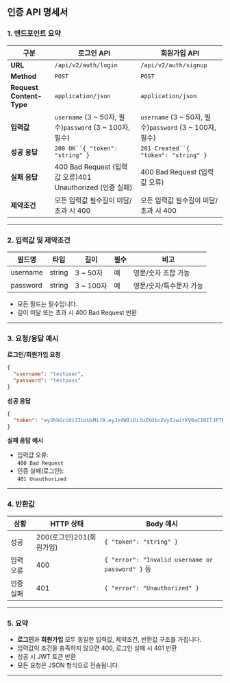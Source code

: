 ## 인증 API 명세서

### 1. 엔드포인트 요약

| 구분      | 로그인 API                                           | 회원가입 API                                          |
|-----------|---------------------------------------------------|---------------------------------------------------|
| **URL**   | `/api/v2/auth/login`                              | `/api/v2/auth/signup`                             |
| **Method**| `POST`                                            | `POST`                                            |
| **Request Content-Type** | `application/json`                                | `application/json`                                |
| **입력값**| `username` (3 ~ 50자, 필수)`password` (3 ~ 100자, 필수) | `username` (3 ~ 50자, 필수)`password` (3 ~ 100자, 필수) |
| **성공 응답** | `200 OK``{ "token": "string" }`                   | `201 Created``{ "token": "string" }`              |
| **실패 응답** | 400 Bad Request (입력값 오류)401 Unauthorized (인증 실패)  | 400 Bad Request (입력값 오류)                          |
| **제약조건** | 모든 입력값 필수길이 미달/초과 시 400                           | 모든 입력값 필수길이 미달/초과 시 400                           |

---

### 2. 입력값 및 제약조건

| 필드명      | 타입    | 길이       | 필수 | 비고                  |
|-------------|---------|----------|------|-----------------------|
| username    | string  | 3  ~ 50자 | 예   | 영문/숫자 조합 가능   |
| password    | string  | 3 ~ 100자 | 예   | 영문/숫자/특수문자 가능 |

- 모든 필드는 필수입니다.
- 길이 미달 또는 초과 시 400 Bad Request 반환

---

### 3. 요청/응답 예시

**로그인/회원가입 요청**

```json
{
  "username": "testuser",
  "password": "testpass"
}
```

**성공 응답**

```json
{
  "token": "eyJhbGciOiJIUzUxMiJ9.eyJzdWIiOiJuZXd1c2VyIiwiYXV0aCI6IlJPTEVfVVNFUiIsImlhdCI6MTc0OTEwODIzMiwiZXhwIjoxNzQ5NzEzMDMyfQ.wt21iFFeBuXROxjJ6at2D8ROCYhuQPzJH_vyd9AON_SaODCs_eeLPjZ4Csfg28UoBUHQeT7fONgFej_LnSfDdg"
}
```

**실패 응답 예시**

- 입력값 오류:  
  `400 Bad Request`
- 인증 실패(로그인):  
  `401 Unauthorized`

---

### 4. 반환값

| 상황       | HTTP 상태 | Body 예시                                  |
|------------|-----------|---------------------------------------------|
| 성공       | 200(로그인)201(회원가입) | `{ "token": "string" }`                |
| 입력 오류  | 400       | `{ "error": "Invalid username or password" }` 등 |
| 인증 실패  | 401       | `{ "error": "Unauthorized" }`               |

---

### 5. 요약

- **로그인**과 **회원가입** 모두 동일한 입력값, 제약조건, 반환값 구조를 가집니다.
- 입력값이 조건을 충족하지 않으면 400, 로그인 실패 시 401 반환
- 성공 시 JWT 토큰 반환
- 모든 요청은 JSON 형식으로 전송됩니다.

---
